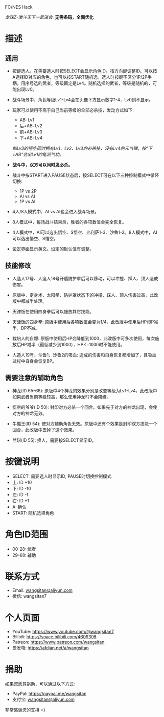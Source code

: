 

FC/NES Hack

_龙珠Z-激斗天下一武道会_: **无需条码，全面优化**



# 描述

## 通用

- 按键选人。在需要选人时按SELECT会显示角色ID。按方向键调整ID。可以按A选择ID对应的角色，也可以按START随机选。选人时按键不区分1P/2P手柄。用序号选的武者，等级固定是Lv4。随机选择的武者，等级是随机的，可能出现Lv0。

- 战斗场景中，角色等级Lv1-Lv4会在头像下方显示数字1-4，Lv0则不显示。

- 玩家可以使用不高于自己当前等级的全部必杀技，发动方式如下:
    - AB: Lv1
    - 后+AB: Lv2
    - 前+AB: Lv3
    - 下+AB: Lv4

    _如Lv3的悟空同时拥有Lv1、Lv2、Lv3的必杀技，没有Lv4的元气弹，按"下+AB"会出Lv1的龟派气功。_

- **战斗中，双方可以同时发必杀。**

- 战斗中按START进入PAUSE状态后，按SELECT可在以下三种控制模式中循环切换:
    - 1P vs 2P
    - AI vs AI
    - 1P vs AI

- 4人/8人模式中，AI vs AI也会进入战斗场景。

- 8人模式中，每场战斗结束后，胜者的各项数值会完全恢复。

- 4人模式中，AI可以选出悟空、S悟空、弗利萨1-3、沙鲁1-2。8人模式中，AI可以选出悟空、S悟空。

- 设定界面显示英文。设定的默认值有调整。



## 技能修改

- 人造人17号、人造人18号开启防护罩后可以移动，可以冲撞、踩人、顶人造成伤害。

- 原版中，定身术、太阳拳、防护罩状态下的冲撞、踩人、顶人伤害过高，此改版中都减半处理。

- 天津饭在使用四身拳后可以施放其它技能。

- 天津饭的四身拳: 原版中使用后各项数值会变为1/4，此改版中使用后HP/BP减半，DP不减。

- 栽培人的自爆: 原版中使用后HP会降低到1000，此改版中可多次使用，每次施放后HP减半（最低减少到1000），HP<=1000时不能使用。

- 人造人19号、沙鲁1、沙鲁2的吸血: 造成的伤害和自身恢复都增加了，且吸血过程中自身会恢复BP。



## 需要注意的辅助角色

- 神龙(ID 65-68): 原版中4个神龙的效果分别是改变等级为Lv1-Lv4，此改版中如果武者当前等级较高，那么使用神龙时不会降级。

- 悟空的爷爷(ID 50): 封印对方必杀一个回合。如果先于对方的神龙出现，会使对方的神龙无效。

- 牛魔王(ID 54): 使对方辅助角色无效。原版中还有个效果是封印双方技能一个回合，此改版中去掉了这个效果。

- 兰琪(ID 55): 换人，需要按SELECT显示ID。




# 按键说明

- SELECT: 需要选人时显示ID; PAUSE时切换控制模式
- 上:     ID +10
- 下:     ID -10
- 左:     ID -1
- 右:     ID +1
- A:      确认
- START:  随机选择角色




# 角色ID范围

- 00-28: 武者
- 29-68: 辅助




# 联系方式

- Email: wangsitan@aliyun.com
- 微信: wangsitan7



# 个人页面

- YouTube: https://www.youtube.com/@wangsitan7
- Bilibili: https://space.bilibili.com/4609306
- Patreon: https://www.patreon.com/wangsitan
- 爱发电: https://afdian.net/a/wangsitan



# 捐助

如果您愿意捐助，可以通过以下方式:
- PayPal: https://paypal.me/wangsitan
- 支付宝: wangsitan@aliyun.com

非常感谢您的支持 =)

